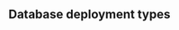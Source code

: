 <!-- usedin: [ _legacy_docker/Databases/database-management.md, _maestro/Databases/database-management.md, _node/Databases/database-management.md, _rails/databases/database-management.md] -->


## Database deployment types

